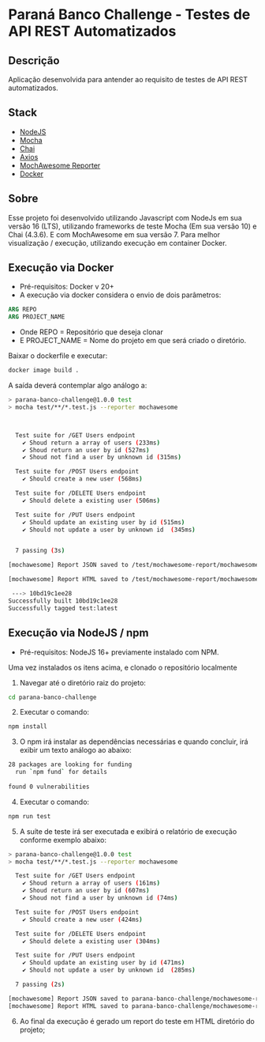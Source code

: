 # Paraná Banco Challenge - Testes de API REST Automatizados
## Descrição
Aplicação desenvolvida para antender ao requisito de testes de API REST automatizados.

## Stack
- [NodeJS]
- [Mocha]
- [Chai]
- [Axios]
- [MochAwesome Reporter]
- [Docker]

## Sobre

Esse projeto foi desenvolvido utilizando Javascript com NodeJs em sua versão 16 (LTS), utilizando frameworks de teste Mocha (Em sua versão 10) e Chai (4.3.6). E com MochAwesome em sua versão 7. Para melhor visualização / execução, utilizando execução em container Docker.

## Execução via Docker
- Pré-requisitos: Docker v 20+
- A execução via docker considera o envio de dois parâmetros:

```dockerfile
ARG REPO
ARG PROJECT_NAME
```
- Onde REPO = Repositório que deseja clonar
- E PROJECT_NAME = Nome do projeto em que será criado o diretório.

Baixar o dockerfile e executar:

```sh
docker image build .
```
A saída deverá contemplar algo análogo a:

```sh
> parana-banco-challenge@1.0.0 test
> mocha test/**/*.test.js --reporter mochawesome



  Test suite for /GET Users endpoint
    ✔ Shoud return a array of users (233ms)
    ✔ Shoud return an user by id (527ms)
    ✔ Shoud not find a user by unknown id (315ms)

  Test suite for /POST Users endpoint
    ✔ Should create a new user (568ms)

  Test suite for /DELETE Users endpoint
    ✔ Should delete a existing user (506ms)

  Test suite for /PUT Users endpoint
    ✔ Should update an existing user by id (515ms)
    ✔ Should not update a user by unknown id  (345ms)


  7 passing (3s)

[mochawesome] Report JSON saved to /test/mochawesome-report/mochawesome.json

[mochawesome] Report HTML saved to /test/mochawesome-report/mochawesome.html

 ---> 10bd19c1ee28
Successfully built 10bd19c1ee28
Successfully tagged test:latest

```

## Execução via NodeJS / npm 
- Pré-requisitos: NodeJS 16+ previamente instalado com NPM.

Uma vez instalados os itens acima, e clonado o repositório localmente

1. Navegar até o diretório raiz do projeto:

```sh
cd parana-banco-challenge
```
2. Executar o comando:

```sh
npm install
```

3. O npm irá instalar as dependências necessárias e quando concluir, irá exibir um texto análogo ao abaixo:

```sh
28 packages are looking for funding
  run `npm fund` for details
 
found 0 vulnerabilities
```

4. Executar o comando:

```sh
npm run test
```

5. A suíte de teste irá ser executada e exibirá o relatório de execução conforme exemplo abaixo:

```sh
> parana-banco-challenge@1.0.0 test
> mocha test/**/*.test.js --reporter mochawesome

  Test suite for /GET Users endpoint
    ✔ Shoud return a array of users (161ms)
    ✔ Shoud return an user by id (607ms)
    ✔ Shoud not find a user by unknown id (74ms)

  Test suite for /POST Users endpoint
    ✔ Should create a new user (424ms)

  Test suite for /DELETE Users endpoint
    ✔ Should delete a existing user (304ms)

  Test suite for /PUT Users endpoint
    ✔ Should update an existing user by id (471ms)
    ✔ Should not update a user by unknown id  (285ms)

  7 passing (2s)

[mochawesome] Report JSON saved to parana-banco-challenge/mochawesome-report/mochawesome.json
[mochawesome] Report HTML saved to parana-banco-challenge/mochawesome-report/mochawesome.html
```
6. Ao final da execução é gerado um report do teste em HTML diretório do projeto;

[NodeJS]: <https://nodejs.org>
[Mocha]: <https://mochajs.org/>
[Chai]: <https://www.chaijs.com/>
[Axios]: <https://axios-http.com/>
[MochAwesome Reporter]: <https://www.npmjs.com/package/mochawesome>
[Docker]: <https://www.docker.com/>